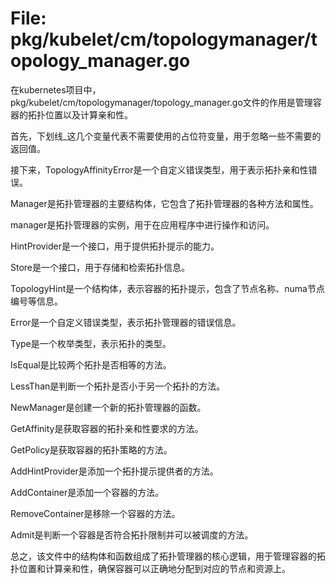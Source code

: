 # File: pkg/kubelet/cm/topologymanager/topology_manager.go

在kubernetes项目中，pkg/kubelet/cm/topologymanager/topology_manager.go文件的作用是管理容器的拓扑位置以及计算亲和性。

首先，下划线_这几个变量代表不需要使用的占位符变量，用于忽略一些不需要的返回值。

接下来，TopologyAffinityError是一个自定义错误类型，用于表示拓扑亲和性错误。

Manager是拓扑管理器的主要结构体，它包含了拓扑管理器的各种方法和属性。

manager是拓扑管理器的实例，用于在应用程序中进行操作和访问。

HintProvider是一个接口，用于提供拓扑提示的能力。

Store是一个接口，用于存储和检索拓扑信息。

TopologyHint是一个结构体，表示容器的拓扑提示，包含了节点名称、numa节点编号等信息。

Error是一个自定义错误类型，表示拓扑管理器的错误信息。

Type是一个枚举类型，表示拓扑的类型。

IsEqual是比较两个拓扑是否相等的方法。

LessThan是判断一个拓扑是否小于另一个拓扑的方法。

NewManager是创建一个新的拓扑管理器的函数。

GetAffinity是获取容器的拓扑亲和性要求的方法。

GetPolicy是获取容器的拓扑策略的方法。

AddHintProvider是添加一个拓扑提示提供者的方法。

AddContainer是添加一个容器的方法。

RemoveContainer是移除一个容器的方法。

Admit是判断一个容器是否符合拓扑限制并可以被调度的方法。

总之，该文件中的结构体和函数组成了拓扑管理器的核心逻辑，用于管理容器的拓扑位置和计算亲和性，确保容器可以正确地分配到对应的节点和资源上。

